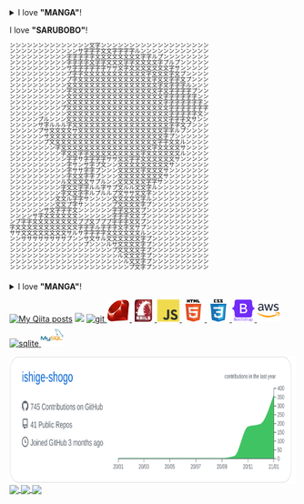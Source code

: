 <details>
  <summary>I love <strong>"MANGA"</strong>!</summary>
  


</details>

I love **"SARUBOBO"**!

<pre style="font-size: 10px;line-height: 10px;">ンンンンンンンンンンンンンン文字ンンンンンンンンンンンンンンンンンンン<br>ンンンンンンンンンンンンサ字字字文文字字字字ルンンンンンンンンンンンン<br>ンンンンンンンンンン字字字字字文文文文文文文文字字ルプンンンンンンンン<br>ンンンンンンンンンン字字字字文字字文文文字字文文文文字プルプンンンンン<br>ンンンンンンンンンンサ字字字字字字ササ文字文文文文文文文字サンンンンン<br>ンンンンンンンンンンプ字字文文文文文文文文文文文字文文文字文プンンンン<br>ンンンンンンンンンンプ字文文文文文文文文文文文文文字文文字字文プンンン<br>ンンンンンンンンンン文文文文文文文文文文文文文文文文字文字字字ルンンン<br>ンンンンンンンンンン字文文文文文文文文文文文文文文文字文字字字字プンン<br>ンンンンンンンンンン文文文文文文文文文文文文文文文文文字字字字字字ンン<br>ンンンンンンンンンン文文文文文文文文文文文文文文文文文字字字字字字字ン<br>ンンンンンンンンンプ文文文文文文文文文文文文文文文文文文字字字字字字字<br>ンンンンンンンンンン文文文文文文文文文文文文文文文文文文字字字字字文ン<br>ンンンンンプルンンン文文文文文文文文文文文文文文文文文文字字字文サンン<br>ンンンンンサ字ルルル字文文文文文文文文文文文文文文文文文字字文プンンン<br>ンンンンンプサ文文文文サ文文文文文文文文文文文文文文文字字ルプンンンン<br>ンンンンンンサ文文文文文文文文文文文文文文文文文文文文字プンンンンンン<br>ンンンンンンプ文文文文文文文文文文文文文文文文文文文字字文文ルンンンン<br>ンンンンンンンン字文文文文文文文文文文文文文文文文字文文文文サンンンン<br>ンンンンンンンンン字文文字字文文文文文文文文文字文文文文文文ルンンンン<br>ンンンンンンンンンン字字サ字字字字ササ文文字字文文文文文文サンンンンン<br>ンンンンンンンンンン字サンサ字プ文ンン文文文文文文文文文サンンンンンン<br>ンンンンンンンンンン字ササ字字プンンン文文文文字文文文サンンンンンンン<br>ンンンンンンンンンン字文文字字プンンン文文文文文文文文サンンンンンンン<br>ンンンンンンンンンル文文文文サプルンン文文文文文字字サンンンンンンンン<br>ンンンンンンンンン字文文字字ルル字サプ文ルル文文字ルンンンンンンンンン<br>ンンンンンンンンン字文文字字ルプルルプ文ササ文文字ンンンンンンンンンン<br>ンンンンンンンン文文ル字字サンンンン文文文文文字ルンンンンンンンンンン<br>ンンンンンンンン文文プ字サンンンンンプ文文文文字プンンンンンンンンンン<br>ンンンンンンサ文字字字文ンンンンンン字字文文文プンンンンンンンンンンン<br>ンンンンサ字文文文文文文ンンンンンン字字字文文プンンンンンンンンンンン<br>ンプ字字文文文文文文文文ププ文プププ字字字文文プンンンンンンンンンンン<br>字文文文文文文文文文文文字字字ル字字字文字文サプンンンンンンンンンンン<br>ササ文文文文文文文文サルサ字字字字文文文文文文ルンンンンンンンンンンン<br>ンンササササササササプンンサ文サル文文文文文文字プンンンンンンンンンン<br>ンンンンンンンンンンンンンプンンンルサ文文文文字プンンンンンンンンンン<br>ンンンンンンンンンンンンンンンンンンプ文文文文字プンンンンンンンンンン<br>ンンンンンンンンンンンンンンンンンンンル文文文字プンンンンンンンンンン<br>ンンンンンンンンンンンンンンンンンンンンル文文字プンンンンンンンンンン<br>ンンンンンンンンンンンンンンンンンンンンンプ文字プンンンンンンンンンン<br><br></pre>

<details>
  <summary>I love <strong>"MANGA"</strong>!</summary>
  


</details>


[![My Qiita posts](https://qiita-badge.apiapi.app/s/rised/posts.svg)](http://qiita.com/rised)
![](https://komarev.com/ghpvc/?username=ishige-shogo)
<a href="https://git-scm.com/" target="_blank"> 
  <img src="https://www.vectorlogo.zone/logos/git-scm/git-scm-icon.svg" alt="git" width="40" height="40"/> 
</a> 
<a href="https://www.ruby-lang.org/en/" target="_blank">
  <img src="https://raw.githubusercontent.com/devicons/devicon/master/icons/ruby/ruby-original.svg" alt="ruby" width="40" height="40"/> 
</a>
<a href="https://rubyonrails.org" target="_blank"> 
  <img src="https://raw.githubusercontent.com/devicons/devicon/master/icons/rails/rails-original-wordmark.svg" alt="rails" width="40" height="40"/> 
</a>
<a href="https://developer.mozilla.org/en-US/docs/Web/JavaScript" target="_blank"> 
  <img src="https://raw.githubusercontent.com/devicons/devicon/master/icons/javascript/javascript-original.svg" alt="javascript" width="40" height="40"/> 
</a> 
<a href="https://www.w3.org/html/" target="_blank"> 
  <img src="https://raw.githubusercontent.com/devicons/devicon/master/icons/html5/html5-original-wordmark.svg" alt="html5" width="40" height="40"/> 
</a> 
<a href="https://www.w3schools.com/css/" target="_blank">
  <img src="https://raw.githubusercontent.com/devicons/devicon/master/icons/css3/css3-original-wordmark.svg" alt="css3" width="40" height="40"/>
</a> 
<a href="https://getbootstrap.com" target="_blank"> 
  <img src="https://raw.githubusercontent.com/devicons/devicon/master/icons/bootstrap/bootstrap-plain-wordmark.svg" alt="bootstrap" width="40" height="40"/> 
</a> 
<a href="https://aws.amazon.com" target="_blank">
  <img src="https://raw.githubusercontent.com/devicons/devicon/master/icons/amazonwebservices/amazonwebservices-original-wordmark.svg" alt="aws" width="40" height="40"/> 
</a>
<a href="https://www.sqlite.org/" target="_blank"> 
  <img src="https://www.vectorlogo.zone/logos/sqlite/sqlite-icon.svg" alt="sqlite" width="40" height="40"/> 
</a> 
<a href="https://www.mysql.com/" target="_blank">
  <img src="https://raw.githubusercontent.com/devicons/devicon/master/icons/mysql/mysql-original-wordmark.svg" alt="mysql" width="40" height="40"/> 
</a> 


<a href="https://github.com/vn7n24fzkq/github-profile-summary-cards">
  <img align="center" src="https://raw.githubusercontent.com/ishige-shogo/ishige-shogo/main/profile-summary-card-output/github/0-profile-details.svg" height="225px" />
</a>

<a href="https://github.com/anuraghazra/github-readme-stats">
  <img align="center" src="https://github-readme-stats.vercel.app/api?username=ishige-shogo&show_icons=true" height="165px" />
</a>

<a href="https://github.com/anuraghazra/github-readme-stats">
  <img align="center" src="https://github-readme-stats.vercel.app/api/top-langs/?username=ishige-shogo&layout=compact" />
</a>

<a href="https://github.com/ryo-ma/github-profile-trophy">
  <img align="center" src="https://github-profile-trophy.vercel.app/?username=ishige-shogo&title=Joined2020,Commit,PullRequest,Repositories,Issues" height="150px" />
</a>

